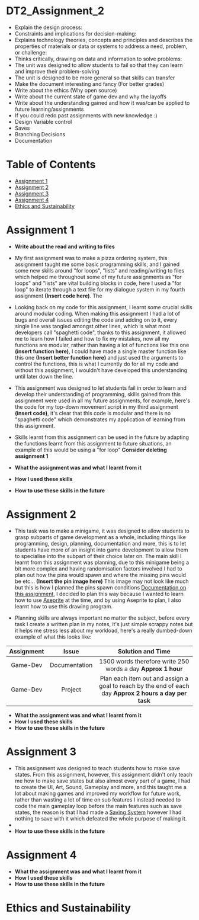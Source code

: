 # DT2_Assignment_2
  * Explain the design process:
  * Constraints and implications for decision-making:
  * Explains technology theories, concepts and principles and describes the properties of materials or data or systems to address a need, problem, or challenge:
  * Thinks critically, drawing on data and information to solve problems:
  * The unit was designed to allow students to fail so that they can learn and improve their problem-solving
  * The unit is designed to be more general so that skills can transfer
  * Make the document interesting and fancy (For better grades)
  * Write about the ethics (Why open source)
  * Write about the current state of game dev and why the layoffs
  * Write about the understanding gained and how it was/can be applied to future learning/assignments
  * If you could redo past assignments with new knowledge :)
  * Design Variable control
  * Saves
  * Branching Decisions
  * Documentation

<a name="Table-of-Contents"></a>
# Table of Contents
   * [Assignment 1](#Assignment-1)
   * [Assignment 2](#Assignment-2)
   * [Assignment 3](#Assignment-3)
   * [Assignment 4](#Assignment-4)
   * [Ethics and Sustainability](#Ethics-and-Sustainability)

<a name="Assignment-1"></a>
# Assignment 1

   * **Write about the read and writing to files**
   * My first assignment was to make a pizza ordering system, this assignment taught me some basic programming skills, and I gained some new skills around "for loops", "lists" and reading/writing to files which helped me throughout some of my future assignments as "for loops" and "lists" are vital building blocks in code, here I used a "for loop" to iterate through a text file for my dialogue system in my fourth assignment **(Insert code here)**. The 
   * Looking back on my code for this assignment, I learnt some crucial skills around modular coding. When making this assignment I had a lot of bugs and overall issues editing the code and adding on to it, every single line was tangled amongst other lines, which is what most developers call "spaghetti code", thanks to this assignment, it allowed me to learn how I failed and how to fix my mistakes, now all my functions are modular, rather than having a lot of functions like this one **(insert function here)**, I could have made a single master function like this one **(Insert better function here)** and just used the arguments to control the functions, this is what I currently do for all my code and without this assignment, I wouldn't have developed this understanding until later down the line.
   * This assignment was designed to let students fail in order to learn and develop their understanding of programming, skills gained from this assignment were used in all my future assignments, for example, here's the code for my top-down movement script in my third assignment **(insert code)**, it's clear that this code is modular and there is no "spaghetti code" which demonstrates my application of learning from this assignment.
  
   * Skills learnt from this assignment can be used in the future by adapting the functions learnt from this assignment to future situations, an example of this would be using a "for loop" **Consider deleting assignment 1**
   * **What the assignment was and what I learnt from it**
   * **How I used these skills**
   * **How to use these skills in the future**
<a name="Assignment-2"></a>
# Assignment 2

   * This task was to make a minigame, it was designed to allow students to grasp subparts of game development as a whole, including things like programming, design, planning, documentation and more, this is to let students have more of an insight into game development to allow them to specialise into the subpart of their choice later on. The main skill I learnt from this assignment was planning, due to this minigame being a bit more complex and having randomisation factors involved I had to plan out how the pins would spawn and where the missing pins would be etc... **(Insert the pin image here)** This image may not look like much but this is how I planned the pins spawn conditions [Documentation on this assignment](https://docs.google.com/document/d/1NOPSS31VhK3m1wPlNjfQJaF2LzBFg1Mv6ji6-1DQa3Y/edit?usp=sharing), I decided to plan this way because I wanted to learn how to use [Aseprite](https://www.aseprite.org/) at the time, and by using Aseprite to plan, I also learnt how to use this drawing program.
     
   * Planning skills are always important no matter the subject, before every task I create a written plan in my notes, it's just simple scrappy notes but it helps me stress less about my workload, here's a really dumbed-down example of what this looks like:

| Assignment | Issue | Solution and Time |
| :---: |  :----: | :----: |
| Game-Dev | Documentation | 1500 words therefore write 250 words a day **Approx 1 hour** |
| Game-Dev | Project | Plan each item out and assign a goal to reach by the end of each day **Approx 2 hours a day per task** |
   * **What the assignment was and what I learnt from it**
   * **How I used these skills**
   * **How to use these skills in the future**
<a name="Assignment-3"></a>
# Assignment 3
   * This assignment was designed to teach students how to make save states. From this assignment, however, this assignment didn't only teach me how to make save states but also almost every part of a game, I had to create the UI, Art, Sound, Gameplay and more, and this taught me a lot about making games and improved my workflow for future work, rather than wasting a lot of time on sub features I instead needed to code the main gameplay loop before the main features such as save states, the reason is that I had made a [Saving System](save_controller.gd) however I had nothing to save with it which defeated the whole purpose of making it.
   * 
   * **How to use these skills in the future**
   
<a name="Assignment-4"></a>
# Assignment 4
   * **What the assignment was and what I learnt from it**
   * **How I used these skills**
   * **How to use these skills in the future**

<a name="Ethics-and-Sustainability"></a>
# Ethics and Sustainability
